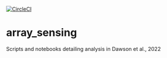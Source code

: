 [![CircleCI](https://circleci.com/gh/woolfson-group/array_sensing.svg?style=svg&circle-token=11ec8f1d575032441d22d7c552babcffc23fe221)](https://circleci.com/gh/woolfson-group/array_sensing)

# array_sensing
Scripts and notebooks detailing analysis in Dawson et al., 2022
